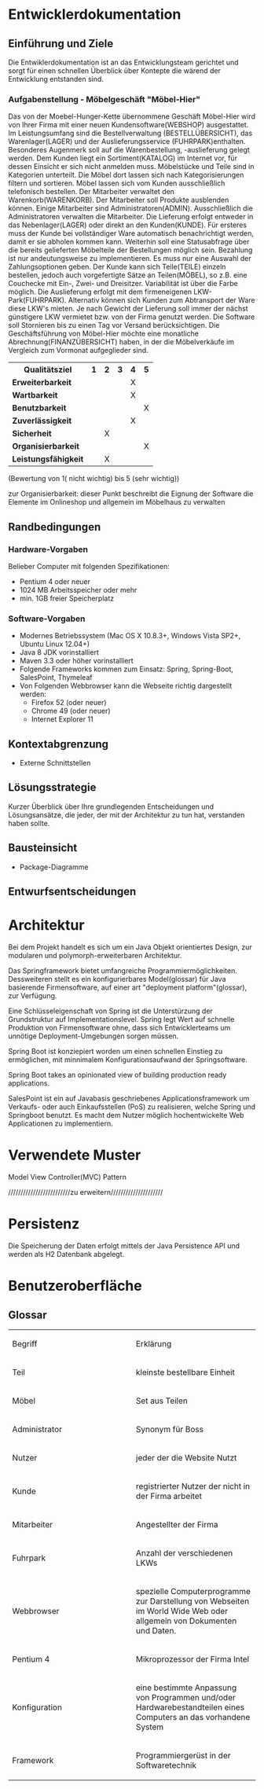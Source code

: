 # Entwicklerdokumentation

## Einführung und Ziele

Die Entwiklerdokumentation ist an das Entwicklungsteam gerichtet und sorgt für einen schnellen Überblick über Kontepte die 
wärend der Entwicklung entstanden sind.

### Aufgabenstellung - Möbelgeschäft "Möbel-Hier"
Das von der Moebel-Hunger-Kette übernommene Geschäft Möbel-Hier wird von Ihrer Firma mit einer neuen Kundensoftware(WEBSHOP) ausgestattet.
Im Leistungsumfang sind die Bestellverwaltung (BESTELLÜBERSICHT), das Warenlager(LAGER) und der Auslieferungsservice (FUHRPARK)enthalten.
Besonderes Augenmerk soll auf die Warenbestellung,  -auslieferung gelegt werden.
Dem Kunden liegt ein Sortiment(KATALOG) im Internet vor, für dessen Einsicht er sich nicht anmelden muss.
Möbelstücke und Teile sind in Kategorien unterteilt.
Die Möbel dort lassen sich nach Kategorisierungen filtern und sortieren.
Möbel lassen sich vom Kunden ausschließlich telefonisch bestellen.
Der Mitarbeiter verwaltet den Warenkorb(WARENKORB). 
Der Mitarbeiter soll Produkte ausblenden können.
Einige Mitarbeiter sind Administratoren(ADMIN).
Ausschließlich die Administratoren verwalten die Mitarbeiter.
Die Lieferung erfolgt entweder in das Nebenlager(LAGER) oder direkt an den Kunden(KUNDE).
Für ersteres muss der Kunde bei vollständiger Ware automatisch benachrichtigt werden, damit er sie abholen kommen kann.
Weiterhin soll eine Statusabfrage über die bereits gelieferten Möbelteile der Bestellungen möglich sein.
Bezahlung ist nur andeutungsweise zu implementieren. Es muss nur eine Auswahl der Zahlungsoptionen geben.
Der Kunde kann sich Teile(TEILE) einzeln bestellen, jedoch auch vorgefertigte Sätze an Teilen(MÖBEL), so z.B. eine Couchecke mit Ein-, Zwei- und Dreisitzer.
Variabilität ist über die Farbe möglich.
Die Auslieferung erfolgt mit dem firmeneigenen LKW-Park(FUHRPARK).
Alternativ können sich Kunden zum Abtransport der Ware diese LKW's mieten.
Je nach Gewicht der Lieferung soll immer der nächst günstigere LKW vermietet bzw.
von der Firma genutzt werden.
Die Software soll Stornieren bis zu einen Tag vor Versand berücksichtigen.
Die Geschäftsführung von Möbel-Hier möchte eine monatliche Abrechnung(FINANZÜBERSICHT)  haben, in der die Möbelverkäufe im Vergleich zum Vormonat aufgeglieder sind.

<table>

<tbody><tr>
<th> Qualitätsziel </th>
<th>1</th>
<th>2</th>
<th>3</th>
<th>4</th>
<th>5</th>
</tr>
<tr>
<td><b>Erweiterbarkeit</b></td>
<td></td>
<td></td>
<td></td>
<td>X</td>
<td></td>
</tr>
<tr>
<td><b>Wartbarkeit</b></td>
<td></td>
<td></td>
<td></td>
<td>X</td>
<td></td>
</tr>
<tr>
<td><b>Benutzbarkeit</b></td>
<td></td>
<td></td>
<td></td>
<td></td>
<td>X</td>
</tr>
<tr>
<td><b>Zuverlässigkeit</b></td>
<td></td>
<td></td>
<td></td>
<td>X</td>
<td></td>
</tr>
<tr>
<td><b>Sicherheit</b></td>
<td></td>
<td>X</td>
<td></td>
<td></td>
<td></td>
</tr>
<tr>
<td><b>Organisierbarkeit</b></td>
<td></td>
<td></td>
<td></td>
<td></td>
<td>X</td>
</tr>
<tr>
<td><b>Leistungsfähigkeit</b></td>
<td></td>
<td>X</td>
<td></td>
<td></td>
<td></td>
</tr>

</tbody></table>

(Bewertung von 1( nicht wichtig) bis 5 (sehr wichtig))

zur Organisierbarkeit: dieser Punkt beschreibt die Eignung der Software die Elemente im Onlineshop und allgemein im Möbelhaus zu verwalten

## Randbedingungen

### Hardware-Vorgaben
Belieber Computer mit folgenden Spezifikationen:
- Pentium 4 oder neuer
- 1024 MB Arbeitsspeicher oder mehr
- min. 1GB freier Speicherplatz

### Software-Vorgaben
- Modernes Betriebssystem (Mac OS X 10.8.3+, Windows Vista SP2+, Ubuntu Linux 12.04+)
- Java 8 JDK vorinstalliert
- Maven 3.3 oder höher vorinstalliert
- Folgende Frameworks kommen zum Einsatz: Spring, Spring-Boot, SalesPoint, Thymeleaf
- Von Folgenden Webbrowser kann die Webseite richtig dargestellt werden:
  - Firefox 52 (oder neuer)
  - Chrome 49 (oder neuer)
  - Internet Explorer 11

## Kontextabgrenzung
- Externe Schnittstellen

## Lösungsstrategie
Kurzer Überblick über Ihre grundlegenden Entscheidungen und Lösungsansätze, die jeder, der mit der Architektur zu tun hat, verstanden haben sollte.

## Bausteinsicht
- Package-Diagramme

## Entwurfsentscheidungen
# Architektur

Bei dem Projekt handelt es sich um ein Java Objekt orientiertes Design, zur modularen und polymorph-erweiterbaren Architektur.
 
Das Springframework bietet umfangreiche Programmiermöglichkeiten. Dessweiteren stellt es ein konfigurierbares Model(glossar) für Java basierende Firmensoftware, auf einer art "deployment platform"(glossar), zur Verfügung.
 
Eine Schlüsseleigenschaft von Spring ist die Unterstürzung der Grundstruktur auf Implementationslevel. 
Spring legt Wert auf schnelle Produktion von Firmensoftware ohne, dass sich Entwicklerteams um unnötige Deployment-Umgebungen sorgen müssen.

Spring Boot ist konziepiert worden um einen schnellen Einstieg zu ermöglichen, mit minnimalem Konfigurationsaufwand der Springsoftware.

Spring Boot takes an opinionated view of building production ready applications.
 
SalesPoint ist ein auf Javabasis geschriebenes Applicationsframework um Verkaufs- oder auch Einkaufsstellen (PoS) zu realisieren, welche Spring und Springboot benutzt.
Es macht dem Nutzer möglich hochentwickelte Web Applicationen zu implementiern. 

# Verwendete Muster

 Model View Controller(MVC) Pattern
 
 /////////////////////////zu erweitern/////////////////////
 
# Persistenz

Die Speicherung der Daten erfolgt mittels der Java Persistence API und werden als H2 Datenbank abgelegt.

# Benutzeroberfläche

## Glossar


<table>
<colgroup>
<col style="width: 50%" />
<col style="width: 50%" />
</colgroup>
<tbody>
<tr class="odd">
    <td><p>Begriff</p></td>
    <td><p>Erklärung</p></td>
    </tr>
    <tr class="even">
        <td><p>Teil</p></td>
        <td><p>kleinste bestellbare Einheit</p></td>
    </tr>
    <tr class="odd">
        <td><p>Möbel</p></td>
        <td><p>Set aus Teilen</p></td>
    </tr>
    <tr class="even">
        <td><p>Administrator</p></td>
        <td><p>Synonym für Boss</p></td>
    </tr>
    <tr class="odd">
        <td><p>Nutzer</p></td>
        <td><p>jeder der die Website Nutzt</p></td>
    </tr>
    <tr class="odd">
        <td><p>Kunde</p></td>
        <td><p>registrierter Nutzer der nicht in der Firma arbeitet</p></td>
    </tr>
    <tr class="even">
        <td><p>Mitarbeiter</p></td>
        <td><p>Angestellter der Firma</p></td>
    </tr>
    <tr class="odd">
        <td><p>Fuhrpark</p></td>
        <td><p>Anzahl der verschiedenen LKWs</p></td>
    </tr>
      <tr class="even">
        <td><p>Webbrowser</p></td>
        <td><p>spezielle Computerprogramme zur Darstellung von Webseiten im World Wide Web oder allgemein von Dokumenten und Daten.</p></td>
     </tr>
        <tr class="odd">
        <td><p>Pentium 4</p></td>
        <td><p>Mikroprozessor der Firma Intel</p></td>
    </tr>
        <tr class="even">
        <td><p>Konfiguration</p></td>
        <td><p>eine bestimmte Anpassung von Programmen und/oder Hardwarebestandteilen eines Computers an das vorhandene System</p></td>
    </tr>
      <tr class="odd">
        <td><p>Framework</p></td>
        <td><p>Programmiergerüst in der Softwaretechnik</p></td>
    </tr>
    </tbody>
</table>
